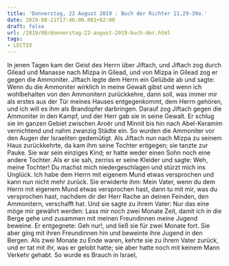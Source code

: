 ```yaml
---
title: 'Donnerstag, 22 August 2019 : Buch der Richter 11,29-39a.'
date: 2019-08-21T17:46:00.001+02:00
draft: false
url: /2019/08/donnerstag-22-august-2019-buch-der.html
tags: 
- LECTIO
---
```


In jenen Tagen kam der Geist des Herrn über Jiftach, und Jiftach zog durch Gilead und Manasse nach Mizpa in Gilead, und von Mizpa in Gilead zog er gegen die Ammoniter. Jiftach legte dem Herrn ein Gelübde ab und sagte: Wenn du die Ammoniter wirklich in meine Gewalt gibst und wenn ich wohlbehalten von den Ammonitern zurückkehre, dann soll, was immer mir als erstes aus der Tür meines Hauses entgegenkommt, dem Herrn gehören, und ich will es ihm als Brandopfer darbringen. Darauf zog Jiftach gegen die Ammoniter in den Kampf, und der Herr gab sie in seine Gewalt. Er schlug sie im ganzen Gebiet zwischen Aroër und Minnit bis hin nach Abel-Keramim vernichtend und nahm zwanzig Städte ein. So wurden die Ammoniter vor den Augen der Israeliten gedemütigt. Als Jiftach nun nach Mizpa zu seinem Haus zurückkehrte, da kam ihm seine Tochter entgegen; sie tanzte zur Pauke. Sie war sein einziges Kind; er hatte weder einen Sohn noch eine andere Tochter. Als er sie sah, zerriss er seine Kleider und sagte: Weh, meine Tochter! Du machst mich niedergeschlagen und stürzt mich ins Unglück. Ich habe dem Herrn mit eigenem Mund etwas versprochen und kann nun nicht mehr zurück. Sie erwiderte ihm: Mein Vater, wenn du dem Herrn mit eigenem Mund etwas versprochen hast, dann tu mit mir, was du versprochen hast, nachdem dir der Herr Rache an deinen Feinden, den Ammonitern, verschafft hat. Und sie sagte zu ihrem Vater: Nur das eine möge mir gewährt werden: Lass mir noch zwei Monate Zeit, damit ich in die Berge gehe und zusammen mit meinen Freundinnen meine Jugend beweine. Er entgegnete: Geh nur!, und ließ sie für zwei Monate fort. Sie aber ging mit ihren Freundinnen hin und beweinte ihre Jugend in den Bergen. Als zwei Monate zu Ende waren, kehrte sie zu ihrem Vater zurück, und er tat mit ihr, was er gelobt hatte; sie aber hatte noch mit keinem Mann Verkehr gehabt. So wurde es Brauch in Israel,